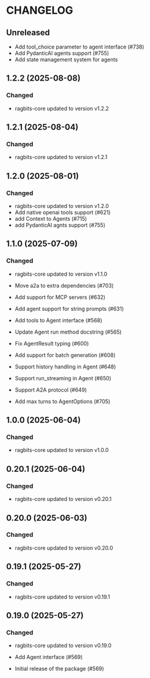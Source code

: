 # CHANGELOG

## Unreleased
- Add tool_choice parameter to agent interface (#738)
- Add PydanticAI agents support (#755)
- Add state management system for agents

## 1.2.2 (2025-08-08)

### Changed

- ragbits-core updated to version v1.2.2

## 1.2.1 (2025-08-04)

### Changed

- ragbits-core updated to version v1.2.1

## 1.2.0 (2025-08-01)

### Changed

- ragbits-core updated to version v1.2.0
- Add native openai tools support (#621)
- add Context to Agents (#715)
- add PydanticAI agnts support (#755)

## 1.1.0 (2025-07-09)

### Changed

- ragbits-core updated to version v1.1.0

- Move a2a to extra dependencies (#703)
- Add support for MCP servers (#632)
- Add agent support for string prompts (#631)
- Add tools to Agent interface (#568)
- Update Agent run method docstring (#565)
- Fix AgentResult typing (#600)
- Add support for batch generation (#608)
- Support history handling in Agent (#648)
- Support run_streaming in Agent (#650)
- Support A2A protocol (#649)
- Add max turns to AgentOptions (#705)

## 1.0.0 (2025-06-04)

### Changed

- ragbits-core updated to version v1.0.0

## 0.20.1 (2025-06-04)

### Changed

- ragbits-core updated to version v0.20.1

## 0.20.0 (2025-06-03)

### Changed

- ragbits-core updated to version v0.20.0

## 0.19.1 (2025-05-27)

### Changed

- ragbits-core updated to version v0.19.1

## 0.19.0 (2025-05-27)

### Changed

- ragbits-core updated to version v0.19.0

- Add Agent interface (#569)
- Initial release of the package (#569)
